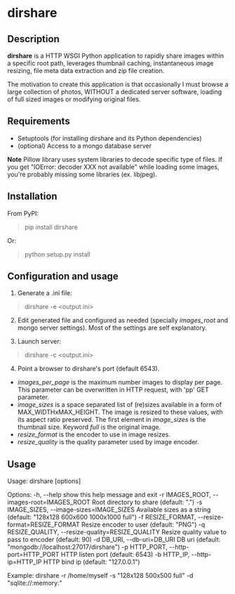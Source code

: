 dirshare
========

Description
-----------
**dirshare** is a HTTP WSGI Python application to rapidly share images within 
a specific root path, leverages thumbnail caching, instantaneous image 
resizing, file meta data extraction and zip file creation.

The motivation to create this application is that occasionally I must browse a 
large collection of photos, WITHOUT a dedicated server software, loading of 
full sized images or modifying original files.


Requirements
------------
- Setuptools (for installing dirshare and its Python dependencies)
- (optional) Access to a mongo database server

**Note** Pillow library uses system libraries to decode specific type of files.
If you get "IOError: decoder XXX not available" while loading some images, 
you're probably missing some libraries (ex. libjpeg).

Installation
------------
From PyPI:
> pip install dirshare

Or:
> python setup.py install


Configuration and usage
-----------------------
1) Generate a .ini file:
> dirshare -e <output.ini>

2) Edit generated file and configured as needed (specially _images\_root_ 
and mongo server settings). Most of the settings are self explanatory.

3) Launch server:
> dirshare -c <output.ini>

4) Point a browser to dirshare's port (default 6543).

* _images\_per\_page_ is the maximum number images to display per page. 
This parameter can be overwritten in HTTP request, with 'pp' GET parameter.
* _image\_sizes_ is a space separated list of (re)sizes available in a form 
of MAX\_WIDTHxMAX\_HEIGHT. The image is resized to these values, with its 
aspect ratio preserved. The first element in _image\_sizes_ is the thumbnail 
size. Keyword _full_ is the original image.
* _resize\_format_ is the encoder to use in image resizes.
* _resize\_quality_ is the quality parameter used by image encoder.


Usage
-----
Usage: dirshare [options]

Options:
  -h, --help            show this help message and exit
  -r IMAGES_ROOT, --images-root=IMAGES_ROOT
                        Root directory to share (default: ".")
  -s IMAGE_SIZES, --image-sizes=IMAGE_SIZES
                        Available sizes as a string (default: "128x128 600x600
                        1000x1000 full")
  -f RESIZE_FORMAT, --resize-format=RESIZE_FORMAT
                        Resize encoder to user (default: "PNG")
  -q RESIZE_QUALITY, --resize-quality=RESIZE_QUALITY
                        Resize quality value to pass to encoder (default: 90)
  -d DB_URI, --db-uri=DB_URI
                        DB uri (default: "mongodb://localhost:27017/dirshare")
  -p HTTP_PORT, --http-port=HTTP_PORT
                        HTTP listen port (default: 6543)
  -b HTTP_IP, --http-ip=HTTP_IP
                        HTTP bind ip (default: "127.0.0.1")


Example:
  dirshare -r /home/myself -s "128x128 500x500 full" -d "sqlite://:memory:"
